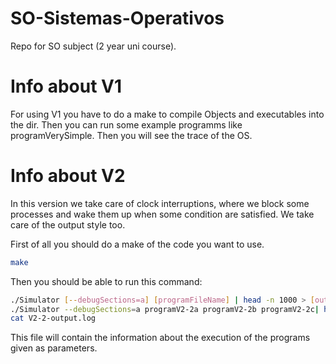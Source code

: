 # SO-Sistemas-Operativos
Repo for SO subject (2 year uni course). 

# Info about V1
For using V1 you have to do a make to compile Objects and executables into the dir. Then you can run some example programms like programVerySimple. Then you will see the trace of the OS.

# Info about V2
In this version we take care of clock interruptions, where we block some processes and wake them up when some condition are satisfied. We take care of the output style too.

First of all you should do a make of the code you want to use.

```sh
make
```

Then you should be able to run this command:

```sh
./Simulator [--debugSections=a] [programFileName] | head -n 1000 > [outputFile]
./Simulator --debugSections=a programV2-2a programV2-2b programV2-2c| head -n 1000 > V2-2-output.log
cat V2-2-output.log
```

This file will contain the information about the execution of the programs given as parameters.